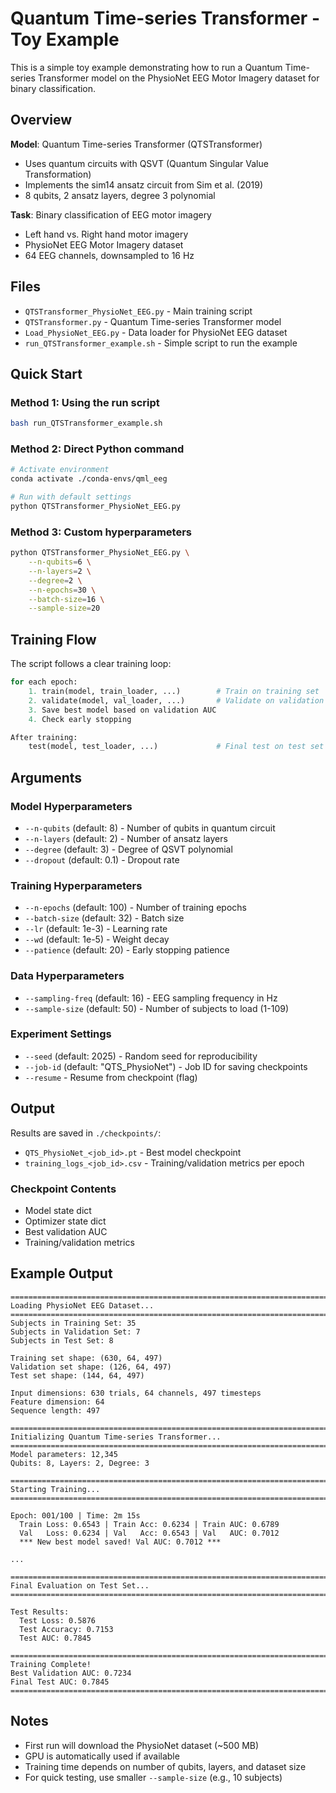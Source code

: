 # Quantum Time-series Transformer - Toy Example

This is a simple toy example demonstrating how to run a Quantum Time-series Transformer model on the PhysioNet EEG Motor Imagery dataset for binary classification.

## Overview

**Model**: Quantum Time-series Transformer (QTSTransformer)
- Uses quantum circuits with QSVT (Quantum Singular Value Transformation)
- Implements the sim14 ansatz circuit from Sim et al. (2019)
- 8 qubits, 2 ansatz layers, degree 3 polynomial

**Task**: Binary classification of EEG motor imagery
- Left hand vs. Right hand motor imagery
- PhysioNet EEG Motor Imagery dataset
- 64 EEG channels, downsampled to 16 Hz

## Files

- `QTSTransformer_PhysioNet_EEG.py` - Main training script
- `QTSTransformer.py` - Quantum Time-series Transformer model
- `Load_PhysioNet_EEG.py` - Data loader for PhysioNet EEG dataset
- `run_QTSTransformer_example.sh` - Simple script to run the example

## Quick Start

### Method 1: Using the run script
```bash
bash run_QTSTransformer_example.sh
```

### Method 2: Direct Python command
```bash
# Activate environment
conda activate ./conda-envs/qml_eeg

# Run with default settings
python QTSTransformer_PhysioNet_EEG.py
```

### Method 3: Custom hyperparameters
```bash
python QTSTransformer_PhysioNet_EEG.py \
    --n-qubits=6 \
    --n-layers=2 \
    --degree=2 \
    --n-epochs=30 \
    --batch-size=16 \
    --sample-size=20
```

## Training Flow

The script follows a clear training loop:

```python
for each epoch:
    1. train(model, train_loader, ...)        # Train on training set
    2. validate(model, val_loader, ...)       # Validate on validation set
    3. Save best model based on validation AUC
    4. Check early stopping

After training:
    test(model, test_loader, ...)             # Final test on test set
```

## Arguments

### Model Hyperparameters
- `--n-qubits` (default: 8) - Number of qubits in quantum circuit
- `--n-layers` (default: 2) - Number of ansatz layers
- `--degree` (default: 3) - Degree of QSVT polynomial
- `--dropout` (default: 0.1) - Dropout rate

### Training Hyperparameters
- `--n-epochs` (default: 100) - Number of training epochs
- `--batch-size` (default: 32) - Batch size
- `--lr` (default: 1e-3) - Learning rate
- `--wd` (default: 1e-5) - Weight decay
- `--patience` (default: 20) - Early stopping patience

### Data Hyperparameters
- `--sampling-freq` (default: 16) - EEG sampling frequency in Hz
- `--sample-size` (default: 50) - Number of subjects to load (1-109)

### Experiment Settings
- `--seed` (default: 2025) - Random seed for reproducibility
- `--job-id` (default: "QTS_PhysioNet") - Job ID for saving checkpoints
- `--resume` - Resume from checkpoint (flag)

## Output

Results are saved in `./checkpoints/`:
- `QTS_PhysioNet_<job_id>.pt` - Best model checkpoint
- `training_logs_<job_id>.csv` - Training/validation metrics per epoch

### Checkpoint Contents
- Model state dict
- Optimizer state dict
- Best validation AUC
- Training/validation metrics

## Example Output

```
================================================================================
Loading PhysioNet EEG Dataset...
================================================================================
Subjects in Training Set: 35
Subjects in Validation Set: 7
Subjects in Test Set: 8

Training set shape: (630, 64, 497)
Validation set shape: (126, 64, 497)
Test set shape: (144, 64, 497)

Input dimensions: 630 trials, 64 channels, 497 timesteps
Feature dimension: 64
Sequence length: 497

================================================================================
Initializing Quantum Time-series Transformer...
================================================================================
Model parameters: 12,345
Qubits: 8, Layers: 2, Degree: 3

================================================================================
Starting Training...
================================================================================

Epoch: 001/100 | Time: 2m 15s
  Train Loss: 0.6543 | Train Acc: 0.6234 | Train AUC: 0.6789
  Val   Loss: 0.6234 | Val   Acc: 0.6543 | Val   AUC: 0.7012
  *** New best model saved! Val AUC: 0.7012 ***

...

================================================================================
Final Evaluation on Test Set...
================================================================================

Test Results:
  Test Loss: 0.5876
  Test Accuracy: 0.7153
  Test AUC: 0.7845

================================================================================
Training Complete!
Best Validation AUC: 0.7234
Final Test AUC: 0.7845
================================================================================
```

## Notes

- First run will download the PhysioNet dataset (~500 MB)
- GPU is automatically used if available
- Training time depends on number of qubits, layers, and dataset size
- For quick testing, use smaller `--sample-size` (e.g., 10 subjects)
